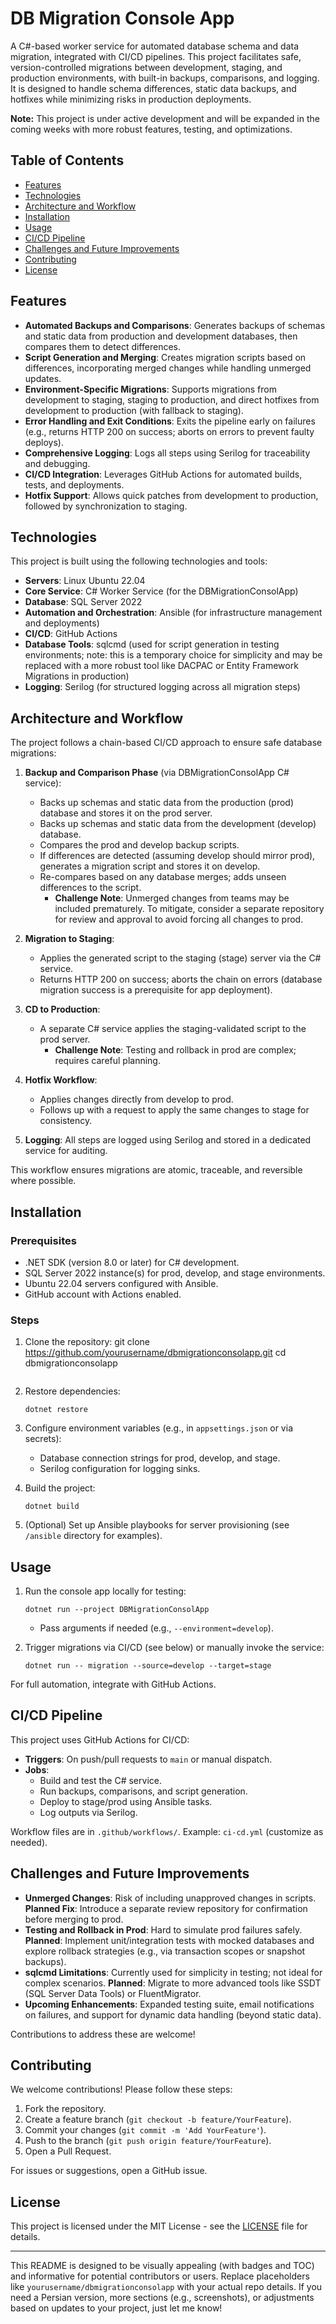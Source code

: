 # DB Migration Console App

A C#-based worker service for automated database schema and data migration, integrated with CI/CD pipelines. This project facilitates safe, version-controlled migrations between development, staging, and production environments, with built-in backups, comparisons, and logging. It is designed to handle schema differences, static data backups, and hotfixes while minimizing risks in production deployments.

**Note:** This project is under active development and will be expanded in the coming weeks with more robust features, testing, and optimizations.

## Table of Contents
- [Features](#features)
- [Technologies](#technologies)
- [Architecture and Workflow](#architecture-and-workflow)
- [Installation](#installation)
- [Usage](#usage)
- [CI/CD Pipeline](#cicd-pipeline)
- [Challenges and Future Improvements](#challenges-and-future-improvements)
- [Contributing](#contributing)
- [License](#license)

## Features
- **Automated Backups and Comparisons**: Generates backups of schemas and static data from production and development databases, then compares them to detect differences.
- **Script Generation and Merging**: Creates migration scripts based on differences, incorporating merged changes while handling unmerged updates.
- **Environment-Specific Migrations**: Supports migrations from development to staging, staging to production, and direct hotfixes from development to production (with fallback to staging).
- **Error Handling and Exit Conditions**: Exits the pipeline early on failures (e.g., returns HTTP 200 on success; aborts on errors to prevent faulty deploys).
- **Comprehensive Logging**: Logs all steps using Serilog for traceability and debugging.
- **CI/CD Integration**: Leverages GitHub Actions for automated builds, tests, and deployments.
- **Hotfix Support**: Allows quick patches from development to production, followed by synchronization to staging.

## Technologies
This project is built using the following technologies and tools:

- **Servers**: Linux Ubuntu 22.04
- **Core Service**: C# Worker Service (for the DBMigrationConsolApp)
- **Database**: SQL Server 2022
- **Automation and Orchestration**: Ansible (for infrastructure management and deployments)
- **CI/CD**: GitHub Actions
- **Database Tools**: sqlcmd (used for script generation in testing environments; note: this is a temporary choice for simplicity and may be replaced with a more robust tool like DACPAC or Entity Framework Migrations in production)
- **Logging**: Serilog (for structured logging across all migration steps)

## Architecture and Workflow
The project follows a chain-based CI/CD approach to ensure safe database migrations:

1. **Backup and Comparison Phase** (via DBMigrationConsolApp C# service):
   - Backs up schemas and static data from the production (prod) database and stores it on the prod server.
   - Backs up schemas and static data from the development (develop) database.
   - Compares the prod and develop backup scripts.
   - If differences are detected (assuming develop should mirror prod), generates a migration script and stores it on develop.
   - Re-compares based on any database merges; adds unseen differences to the script.
     - **Challenge Note**: Unmerged changes from teams may be included prematurely. To mitigate, consider a separate repository for review and approval to avoid forcing all changes to prod.

2. **Migration to Staging**:
   - Applies the generated script to the staging (stage) server via the C# service.
   - Returns HTTP 200 on success; aborts the chain on errors (database migration success is a prerequisite for app deployment).

3. **CD to Production**:
   - A separate C# service applies the staging-validated script to the prod server.
     - **Challenge Note**: Testing and rollback in prod are complex; requires careful planning.

4. **Hotfix Workflow**:
   - Applies changes directly from develop to prod.
   - Follows up with a request to apply the same changes to stage for consistency.

5. **Logging**: All steps are logged using Serilog and stored in a dedicated service for auditing.

This workflow ensures migrations are atomic, traceable, and reversible where possible.

## Installation
### Prerequisites
- .NET SDK (version 8.0 or later) for C# development.
- SQL Server 2022 instance(s) for prod, develop, and stage environments.
- Ubuntu 22.04 servers configured with Ansible.
- GitHub account with Actions enabled.

### Steps
1. Clone the repository:
      git clone https://github.com/yourusername/dbmigrationconsolapp.git
   cd dbmigrationconsolapp
   ```

2. Restore dependencies:
   ```
   dotnet restore
   ```

3. Configure environment variables (e.g., in `appsettings.json` or via secrets):
   - Database connection strings for prod, develop, and stage.
   - Serilog configuration for logging sinks.

4. Build the project:
   ```
   dotnet build
   ```

5. (Optional) Set up Ansible playbooks for server provisioning (see `/ansible` directory for examples).

## Usage
1. Run the console app locally for testing:
   ```
   dotnet run --project DBMigrationConsolApp
   ```
   - Pass arguments if needed (e.g., `--environment=develop`).

2. Trigger migrations via CI/CD (see below) or manually invoke the service:
   ```
   dotnet run -- migration --source=develop --target=stage
   ```

For full automation, integrate with GitHub Actions.

## CI/CD Pipeline
This project uses GitHub Actions for CI/CD:
- **Triggers**: On push/pull requests to `main` or manual dispatch.
- **Jobs**:
  - Build and test the C# service.
  - Run backups, comparisons, and script generation.
  - Deploy to stage/prod using Ansible tasks.
  - Log outputs via Serilog.

Workflow files are in `.github/workflows/`. Example: `ci-cd.yml` (customize as needed).

## Challenges and Future Improvements
- **Unmerged Changes**: Risk of including unapproved changes in scripts. **Planned Fix**: Introduce a separate review repository for confirmation before merging to prod.
- **Testing and Rollback in Prod**: Hard to simulate prod failures safely. **Planned**: Implement unit/integration tests with mocked databases and explore rollback strategies (e.g., via transaction scopes or snapshot backups).
- **sqlcmd Limitations**: Currently used for simplicity in testing; not ideal for complex scenarios. **Planned**: Migrate to more advanced tools like SSDT (SQL Server Data Tools) or FluentMigrator.
- **Upcoming Enhancements**: Expanded testing suite, email notifications on failures, and support for dynamic data handling (beyond static data).

Contributions to address these are welcome!

## Contributing
We welcome contributions! Please follow these steps:
1. Fork the repository.
2. Create a feature branch (`git checkout -b feature/YourFeature`).
3. Commit your changes (`git commit -m 'Add YourFeature'`).
4. Push to the branch (`git push origin feature/YourFeature`).
5. Open a Pull Request.

For issues or suggestions, open a GitHub issue.

## License
This project is licensed under the MIT License - see the [LICENSE](LICENSE) file for details.

---

This README is designed to be visually appealing (with badges and TOC) and informative for potential contributors or users. Replace placeholders like `yourusername/dbmigrationconsolapp` with your actual repo details. If you need a Persian version, more sections (e.g., screenshots), or adjustments based on updates to your project, just let me know! 

